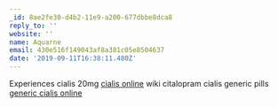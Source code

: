 ```yaml
---
_id: 8ae2fe30-d4b2-11e9-a200-677dbbe8dca8
reply_to: ''
website: ''
name: Aquarne
email: 430e516f149043af8a381c05e8504637
date: '2019-09-11T16:38:11.480Z'
---
```

Experiences cialis 20mg <a href="http://cialisherrx.com/#">cialis online</a> wiki citalopram cialis generic pills <a href="http://cialismdmarx.com/#">generic cialis online</a>
